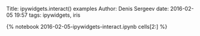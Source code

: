 Title: ipywidgets.interact() examples
Author: Denis Sergeev
date: 2016-02-05 19:57
tags: ipywidgets, iris

{% notebook 2016-02-05-ipywidgets-interact.ipynb cells[2:] %}